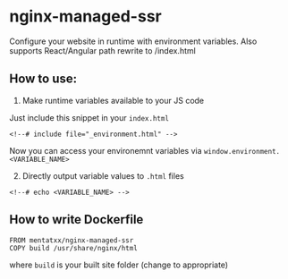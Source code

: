 # nginx-managed-ssr

Configure your website in runtime with environment variables. Also supports React/Angular path rewrite to /index.html

## How to use:

1. Make runtime variables available to your JS code

Just include this snippet in your `index.html`

```
<!--# include file="_environment.html" -->
```

Now you can access your environemnt variables via `window.environment.<VARIABLE_NAME>`

2. Directly output variable values to `.html` files

```
<!--# echo <VARIABLE_NAME> -->
```

## How to write Dockerfile

```
FROM mentatxx/nginx-managed-ssr
COPY build /usr/share/nginx/html
```

where `build` is your built site folder (change to appropriate)
